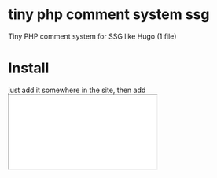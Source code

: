 # tiny php comment system ssg
Tiny PHP comment system for SSG like Hugo (1 file)

# Install
just add it somewhere in the site, then add <iframe src="/comment-system/?slug=post1"> elements like this which point to the PHP 
folder that contains the comment system, combined with a slug paramenter.

# Styling
Just edit the <style> element inside of the PHP file.

# Motivation
I don't like existing systems, because it's mostly extremely large for what seems like a simple task, or you have to login, or it requires JavaScript. 
  I bet there are more people that do exactly the same thing I do, but because they all name their stuff differently, it's impossible to find it.

# Todo
- add a system with e-mail, so that en e-mail will be sent when you get a message
